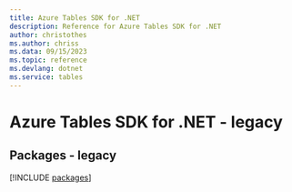 ```yaml
---
title: Azure Tables SDK for .NET
description: Reference for Azure Tables SDK for .NET
author: christothes
ms.author: chriss
ms.data: 09/15/2023
ms.topic: reference
ms.devlang: dotnet
ms.service: tables
---
```

# Azure Tables SDK for .NET - legacy
## Packages - legacy
[!INCLUDE [packages](tables-index.md)]